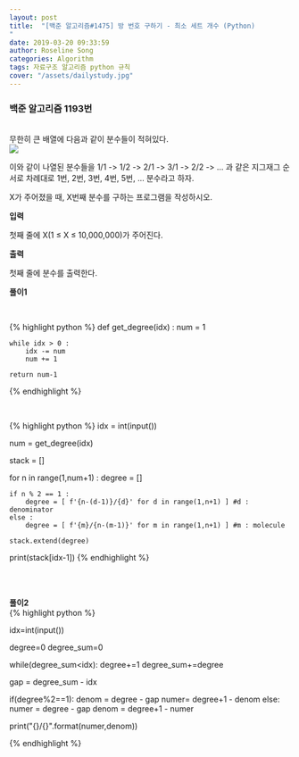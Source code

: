 ```yaml
---
layout: post
title:  "[백준 알고리즘#1475] 방 번호 구하기 - 최소 세트 개수 (Python)
"
date: 2019-03-20 09:33:59
author: Roseline Song
categories: Algorithm
tags: 자료구조 알고리즘 python 규칙
cover: "/assets/dailystudy.jpg"
---
```


### 백준 알고리즘 1193번
<br>
무한히 큰 배열에 다음과 같이 분수들이 적혀있다.

<br>

<img src="https://postfiles.pstatic.net/MjAxOTAzMjBfMjMg/MDAxNTUzMDQ2NjMwMTkx.Yj34Gk1IQIUw7pgYKnhb3U8lSbcY5ZECcOkDL23addQg.AmDBM5U_vubKLGuC2Tn_IDwl-uXzB2OeAg7Pj8qWjyog.PNG.guseod24/table.PNG?type=w966">

<br>

이와 같이 나열된 분수들을 1/1 -> 1/2 -> 2/1 -> 3/1 -> 2/2 -> … 과 같은 지그재그 순서로 차례대로 1번, 2번, 3번, 4번, 5번, … 분수라고 하자.

X가 주어졌을 때, X번째 분수를 구하는 프로그램을 작성하시오.
<br>

**입력**

첫째 줄에 X(1 ≤ X ≤ 10,000,000)가 주어진다.

**출력**

첫째 줄에 분수를 출력한다.
<br>





**풀이1**

<br>

{% highlight python %}
def get_degree(idx) :
    num = 1

    while idx > 0 :
        idx -= num
        num += 1 

    return num-1

{% endhighlight %}

<br>

{% highlight python %}
idx = int(input())

num = get_degree(idx)

stack = []

for n in range(1,num+1) :
    degree = []

    if n % 2 == 1 :
        degree = [ f'{n-(d-1)}/{d}' for d in range(1,n+1) ] #d : denominator
    else : 
        degree = [ f'{m}/{n-(m-1)}' for m in range(1,n+1) ] #m : molecule 
        
    stack.extend(degree)

print(stack[idx-1])
{% endhighlight %}

<br>
<br>



**풀이2**
<br>
{% highlight python %}

idx=int(input())

degree=0
degree_sum=0

while(degree_sum<idx):
    degree+=1
    degree_sum+=degree

gap = degree_sum - idx

if(degree%2==1):
    denom = degree - gap
    numer= degree+1 - denom
else:
    numer = degree - gap
    denom = degree+1 - numer
    
print("{}/{}".format(numer,denom))

{% endhighlight %}





